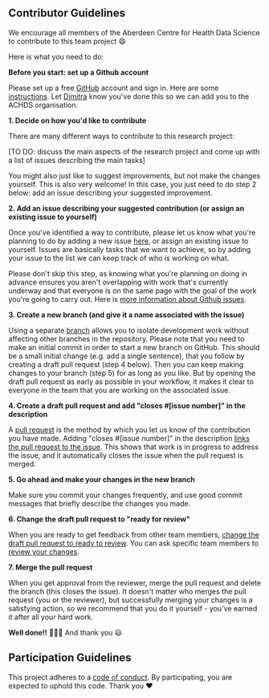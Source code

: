 ## Contributor Guidelines

We encourage all members of the Aberdeen Centre for Health Data Science to contribute to this team project :smile:

Here is what you need to do:

**Before you start: set up a Github account**

Please set up a free [GitHub](https://github.com/) account and sign in. Here are some [instructions](https://help.github.com/articles/signing-up-for-a-new-github-account). Let [Dimitra](https://github.com/dblana) know you've done this so we can add you to the ACHDS organisation.

**1. Decide on how you'd like to contribute**

There are many different ways to contribute to this research project:

[TO DO: discuss the main aspects of the research project and come up with a list of issues describing the main tasks]

You might also just like to suggest improvements, but not make the changes yourself. This is also very welcome! In this case, you just need to do step 2 below: add an issue describing your suggested improvement.

**2. Add an issue describing your suggested contribution (or assign an existing issue to yourself)**

Once you've identified a way to contribute, please let us know what you're planning to do by adding a new issue [here](https://github.com/AbdnCHDS/covid-social-distancing/issues), or assign an existing issue to yourself. Issues are basically tasks that we want to achieve, so by adding your issue to the list we can keep track of who is working on what.

Please don't skip this step, as knowing what you're planning on doing in advance ensures you aren't overlapping with work that's currently underway and that everyone is on the same page with the goal of the work you're going to carry out. Here is [more information about Github issues](https://docs.github.com/en/github/managing-your-work-on-github/managing-your-work-with-issues).

**3. Create a new branch (and give it a name associated with the issue)**

Using a separate [branch](https://docs.github.com/en/github/collaborating-with-issues-and-pull-requests/about-branches) allows you to isolate development work without affecting other branches in the repository. Please note that you need to make an initial commit in order to start a new branch on GitHub. This should be a small initial change (e.g. add a single sentence), that you follow by creating a draft pull request (step 4 below). Then you can keep making changes to your branch (step 5) for as long as you like. But by opening the draft pull request as early as possible in your workflow, it makes it clear to everyone in the team that you are working on the associated issue.

**4. Create a draft pull request and add "closes #[issue number]" in the description**

A [pull request](https://help.github.com/en/articles/proposing-changes-to-your-work-with-pull-requests) is the method by which you let us know of the contribution you have made. Adding "closes #[issue number]" in the description [links the pull request to the issue](https://docs.github.com/en/github/managing-your-work-on-github/linking-a-pull-request-to-an-issue#linking-a-pull-request-to-an-issue-using-a-keyword). This shows that work is in progress to address the issue, and it automatically closes the issue when the pull request is merged.

**5. Go ahead and make your changes in the new branch**

Make sure you commit your changes frequently, and use good commit messages that briefly describe the changes you made.

**6. Change the draft pull request to "ready for review"**

When you are ready to get feedback from other team members, [change the draft pull request to ready to review](https://docs.github.com/en/github/collaborating-with-issues-and-pull-requests/changing-the-stage-of-a-pull-request#marking-a-pull-request-as-ready-for-review). You can ask specific team members to [review your changes](https://docs.github.com/en/github/collaborating-with-issues-and-pull-requests/about-pull-request-reviews). 

**7. Merge the pull request**

When you get approval from the reviewer, merge the pull request and delete the branch (this closes the issue). It doesn't matter who merges the pull request (you or the reviewer), but successfully merging your changes is a satisfying action, so we recommend that you do it yourself - you've earned it after all your hard work.

**Well done!!** :balloon::balloon::balloon: And thank you :smiley:

## Participation Guidelines

This project adheres to a [code of conduct](Code-of-conduct.md). By participating, you are expected to uphold this code. Thank you :heart:
